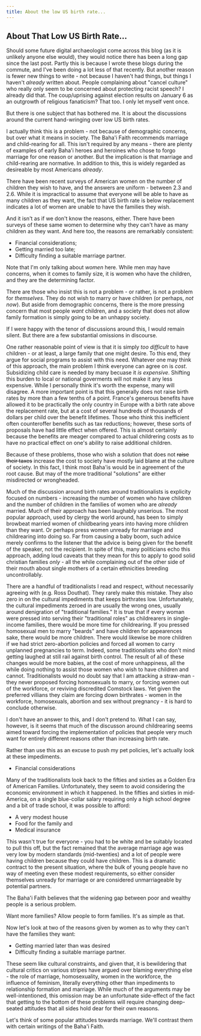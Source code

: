 ```yaml
---
title: About the low US birth rate...
---
```


## About That Low US Birth Rate...

Should some future digital archaeologist come across this blog (as it
is unlikely anyone else would), they would notice there has been a
long gap since the last post. Partly this is because I wrote these blogs
during the commute, and I've been doing a lot less of that recently. But
another reason is fewer new things to write - not because I haven't 
had things, but things I haven't _already_ written about. People
complaining about "cancel culture" who really only seem to be concerned
about protecting racist speech? I already did that. The coup/uprising
against election results on January 6 as an outgrowth of religious
fanaticism? That too. I only let myself vent once.

But there is one subject that has bothered me. It is about the
discussions around the current hand-wringing over low US birth rates.

I actually think this is a problem - not because of demographic
concerns, but over what it means in society. The Baha'i Faith
recommends marriage and child-rearing for all. This isn't required
by any means - there are plenty of examples of early Baha'i heroes
and heroines who chose to forgo marriage for one reason or another.
But the implication is that marriage and child-rearing are normative.
In addition to this, this is widely regarded as desireable by
most Americans _already_. 

There have been recent surveys of American women
on the number of children they wish to have, and the answers are
uniform - between 2.3 and 2.6. While it is impractical to assume
that everyone will be able to have as many children as they want,
the fact that US birth rate is below replacement indicates a lot
of women are unable to have the families they wish.

And it isn't as if we don't know the reasons, either. There have
been surveys of these same women to determine why they can't have
as many children as they want. And here too, the reasons are
remarkably consistent:

* Financial considerations;
* Getting married too late;
* Difficulty finding a suitable marriage partner.

Note that I'm only talking about _women_ here. While men may have
concerns, when it comes to family size, it is women who have the
children, and they are the determining factor.

There are those who insist this is not a problem - or rather, is
not a problem for _themselves_. They do not wish to marry or have
children (or perhaps, _not now_). But aside from demographic concerns,
there is the more pressing concern that most people _want_ children,
and a society that does not allow family formation is simply going
to be an unhappy society.

If I were happy with the tenor of discussions around this, I would
remain silent. But there are a few substantial omissions in
discourse.

One rather reasonable point of view is that it is simply _too
difficult_ to have children - or at least, a large family that one
might desire. To this end, they argue for social programs to assist
with this need. Whatever one may think of this approach, the main
problem I think everyone can agree on is _cost_. Subsidizing child
care is needed by many becuase it _is expensive_. Shifting this
burden to local or national goverments will not make it any less
expensive. While I personally think it's worth the expense, many
will disagree. A more important point is that this generally does
not raise birth rates by more than a few tenths of a point. France's
generous benefits have allowed it to be practically the only country
in Europe with a birth rate above the replacement rate, but at
a cost of several hundreds of thousands of dollars per child over
the benefit lifetimes. Those who think this inefficient often
counteroffer benefits such as tax reductions; however, these sorts
of proposals have had little effect when offered. This is
almost certainly because the benefits
are meager compared to actual childrering costs as to have no 
practical effect on one's ability to raise additional children.

Because of these problems, those who wish a solution that does
not ~~raise their taxes~~ increase the cost to society have mostly
laid blame at the culture of society. In this fact, I think most
Baha'is would be in agreement of the root cause. But may of the 
more traditional "solutions" are either misdirected or wrongheaded.

Much of the discussion around birth rates around traditionalists is
explicity focused on numbers - increasing the number of women who
have children and the number of children in the families of women
who are *already* married. Much of their approach has been laughably
unserious. The most popular approach, used by clergy the world around,
has been to simply browbeat married women of childbearing years
into having more chlidren than they want. Or perhaps press women
unready for marriage and childrearing into doing so. Far from causing
a baby boom, such advice merely confirms to the listener that the
advice is being given for the benefit of the speaker, not the recipient.
In spite of this, many politicians echo this approach, adding loud
caveats that they mean for this to apply to good solid christian
families _only_ - all the while complaining out of the other side
of their mouth about single mothers of a certain ethnicities breeding
uncontrollably.

There are a handful of traditionalists I read and respect, without
necessarily agreeing with (e.g. Ross Douthat). They rarely make this
mistake. They also zero in on the cultural impediments that keeps
birthrates low. Unfortunately, the cultural impediments zeroed in
are usually the wrong ones, usually around denigration of "traditional
families." It is true that if every woman were pressed into serving
their "traditional roles" as childrearers in single-income families,
there would be more time for childrearing. If you pressed homosexual
men to marry "beards" and have children for appearences sake, there would
be more children. There would likewise be more children if we had
strict zero-abortion policies and forced all women to carry unplanned
pregnancies to term. Indeed, some traditionalists who don't mind getting
laughed at still rail against birth control.
The result of all of these changes would be more babies, at the cost of
more unhappiness, all the while doing nothing to assist those women
who wish to have children and cannot. Traditionalists would no doubt
say that I am attacking a straw-man - they never proposed forcing
homosexuals to marry, or forcing women out of the workforce, or reviving
discredited Comstock laws. Yet given
the preferred villians they claim are forcing down birthrates - women
in the workforce, homosexuals, abortion and sex without pregnancy - it 
is hard to conclude
otherwise.

I don't have an answer to this, and I don't pretend to. What I can say,
however, is it seems that much of the discusson around childrearing seems
aimed toward forcing the implementation of policies that people very
much want for entirely different reasons other than increasing
birth rate.

Rather than use this as an excuse to push my pet policies, let's actually
look at these impediments.

* Financial considerations

Many of the traditionalists look back to the fifties and sixties as a
Golden Era of American Families. Unfortunately, they seem to avoid
considering the economic environment in which it happened.
In the fifties and sixties in mid-America, on a single blue-collar salary
requiring only a high school degree and a bit of trade school, it was 
possible to afford:

* A very modest house
* Food for the family and
* Medical insurance

This wasn't true for everyone - you had to be white and be suitably located
to pull this off, but the fact remained that the average marriage age was
very low by modern standards (mid-twenties) and a lot of people were
having children because they could have children. This is a dramatic contract
to the present situation, where the bulk of young people have no way of
meeting even these modest requirements, so either consider themselves
unready for marriage or are considered unmarriageable by potential partners.

The Baha'i Faith believes that the widening gap between poor and wealthy 
people is a serious problem.



Want more families? Allow people to form families. It's as simple as that.


Now let's look at two of the reasons given by women as to why
they can't have the families they want:

* Getting married later than was desired
* Difficulty finding a suitable marriage partner.

These seem like cultural constraints, and given that, it is bewildering
that cultural critics on various stripes have argued over blaming everything
else - the role of marriage, homosexuality, women in the workforce, the
influence of feminism, literally everything other than impediments to relationship
formation and marriage. While much of the arguments may be well-intentioned, this
omission may be an unfortunate side-effect of the fact that getting to the bottom
of these problems will require changing deep-seated attitudes that all sides
hold dear for their own reasons.

Let's think of some popular attitudes towards marriage. We'll contrast them
with certain writings of the Baha'i Faith.


